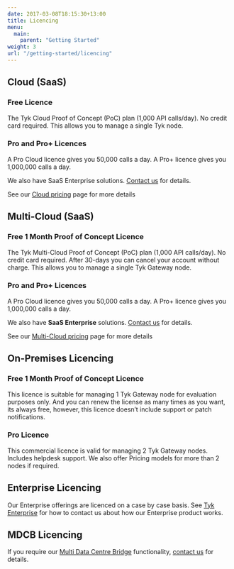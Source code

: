 ```yaml
--- 
date: 2017-03-08T18:15:30+13:00
title: Licencing
menu:
  main:
    parent: "Getting Started"
weight: 3
url: "/getting-started/licencing"
---
```


## Cloud (SaaS)

### Free Licence

The Tyk Cloud Proof of Concept (PoC) plan (1,000 API calls/day). No credit card required. This allows you to manage a single Tyk node.

### Pro and Pro+ Licences

A Pro Cloud licence gives you 50,000 calls a day. A Pro+ licence gives you 1,000,000 calls a day.

We also have SaaS Enterprise solutions. [Contact us](https://tyk.io/about/contact/#contact-us) for details.

See our [Cloud pricing](https://tyk.io/price-comparison/) page for more details


## Multi-Cloud (SaaS)

### Free 1 Month Proof of Concept Licence

The Tyk Multi-Cloud Proof of Concept (PoC) plan (1,000 API calls/day). No credit card required. After 30-days you can cancel your account without charge. This allows you to manage a single Tyk Gateway node.

### Pro and Pro+ Licences

A Pro Cloud licence gives you 50,000 calls a day. A Pro+ licence gives you 1,000,000 calls a day.

We also have **SaaS Enterprise** solutions. [Contact us](https://tyk.io/about/contact/#contact-us) for details.

See our [Multi-Cloud pricing](https://tyk.io/price-comparison/) page for more details


## On-Premises Licencing

### Free 1 Month Proof of Concept Licence

This licence is suitable for managing 1 Tyk Gateway node for evaluation purposes only. And you can renew the license as many times as you want, its always free, however, this licence doesn’t include support or patch notifications.


### Pro Licence

This commercial licence is valid for managing 2 Tyk Gateway nodes. Includes helpdesk support. We also offer Pricing models for more than 2 nodes if required.


## Enterprise Licencing

Our Enterprise offerings are licenced on a case by case basis. See [Tyk Enterprise](https://tyk.io/api-gateway/enterprise/) for how to contact us about how our Enterprise product works.

## MDCB Licencing

If you require our [Multi Data Centre Bridge](/docs/tyk-multi-data-centre/) functionality, [contact us](https://tyk.io/about/contact/#contact-us) for details.